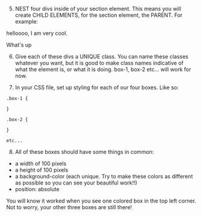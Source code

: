 5. NEST four divs inside of your section element. This means you will create CHILD ELEMENTS, for the section element, the PARENT. For example: 
<!------------ PARENTS & CHILDREN -------------->


<!-- Parent -->
<div>

<!-- These p tags are both `children` of the above div-->
  <p>

  <!-- This span tag is a child of the p tag, and a grandchild of the div -->
  helloooo, I am very <span>cool</span>.

  </p>
  <!-- Side note: the two <p> tags are siblings, as they share the same parent (<div>) -->
  <p>What's up</p>

</div>

<!------------ PARENTS & CHILDREN -------------->

6. Give each of these divs a UNIQUE class. You can name these classes whatever you want, but it is good to make class names indicative of what the element is, or what it is doing. box-1, box-2 etc... will work for now. 

7. In your CSS file, set up styling for each of our four boxes. Like so:
<!-- Notice how we put a dot before "box-1". Remember, dots are used to represent classes, whereas # are used to represent ids -->

```
.box-1 {

}

.box-2 {

}

etc...
```
8. All of these boxes should have some things in common: 
  - a width of 100 pixels
  - a height of 100 pixels
  - a background-color (each unique. Try to make these colors as different as possible so you can see your beautiful work!!)
  - position: absolute

You will know it worked when you see one colored box in the top left corner. Not to worry, your other three boxes are still there!